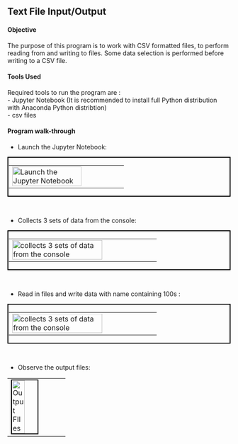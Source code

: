 <!---
Decision Science 1 Class - Exercise 1
# DS1_E1_FileIO
--->
## Text File Input/Output

#### Objective
The purpose of this program is to work with CSV formatted files, to perform reading from and writing to files. Some data selection is performed before writing to a CSV file.

#### Tools Used
Required tools to run the program are :</br>
\- Jupyter Notebook (It is recommended to install full Python distribution with Anaconda Python distribtion) </br>
\- csv files

#### Program walk-through
- Launch the Jupyter Notebook: <br/>
<p style="border: 2px solid #000000; padding: 1px;">
<table><tr><td>
<img src="https://github.com/user-attachments/assets/291051c8-cc12-4c67-a9fd-c0785c977575" width="80%" height="50%" alt="Launch the Jupyter Notebook" />
</td></tr></table>
</p>
</br>

- Collects 3 sets of data from the console: <br/>
<p style="border: 2px solid #000000; padding: 1px;">
<table><tr><td>
<img src="https://github.com/user-attachments/assets/4ee7bd84-3fe4-4b09-903c-00f2dc5e715b" width="80%" height="50%" alt="collects 3 sets of data from the console" />
</td></tr></table>
</p>
</br>

- Read in files and write data with name containing 100s : <br/>
<p style="border: 2px solid #000000; padding: 1px;">
<table><tr><td>
<img src="https://github.com/user-attachments/assets/b72e021a-916e-4fef-94fc-965a6c44893b" width="80%" height="50%" alt="collects 3 sets of data from the console" />
</td></tr></table>
</p>
</br>

- Observe the output files:  <br/>
<table><tr><td>
<img src="https://github.com/user-attachments/assets/16ba9ceb-25ab-43a7-a39d-bbe6e84d0433" height="80%" width="50%" alt="Output FIles" style="border: 2px solid black;"/> 
</td></tr></table>
</br>
